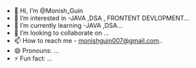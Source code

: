 - 👋 Hi, I’m @Monish_Guin
- 👀 I’m interested in -JAVA ,DSA , FRONTENT DEVLOPMENT...
- 🌱 I’m currently learning -JAVA ,DSA...
- 💞️ I’m looking to collaborate on ...
- 📫 How to reach me - monishguin007@gmail.com..
- 😄 Pronouns: ...
- ⚡ Fun fact: ...

<!---
Imperial-Dragan/Imperial-Dragan is a ✨ special ✨ repository because its `README.md` (this file) appears on your GitHub profile.
You can click the Preview link to take a look at your changes.
--->
